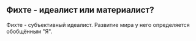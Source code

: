 ## Фихте - идеалист или материалист?
Фихте - субъективный идеалист.
Развитие мира у него определяется обобщённым "Я".
